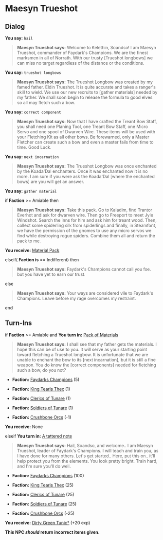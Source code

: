 # Maesyn Trueshot
## Dialog

**You say:** `hail`



>**Maesyn Trueshot says:** Welcome to Kelethin, Soandso! I am Maesyn Trueshot, commander of Faydark's Champions. We are the finest marksmen in all of Norrath. With our trusty [Trueshot longbows] we can miss no target regardless of the distance or the conditions.

**You say:** `trueshot longbows`



>**Maesyn Trueshot says:** The Trueshot Longbow was created by my famed father. Eldin Trueshot. It is quite accurate and takes a ranger's skill to wield. We use our new recruits to [gather materials] needed by my father.  We shall soon begin to release the formula to good elves so all may fletch such a bow.

**You say:** `correct component`



>**Maesyn Trueshot says:** Now that I have crafted the Treant Bow Staff, you shall need one Planing Tool, one Treant Bow Staff, one Micro Servo and one spool of Dwarven Wire. These items will be used with your Fletching Kit as all other bows. Be forewarned, only a Master Fletcher can create such a bow and even a master fails from time to time. Good Luck.

**You say:** `next incarnation`



>**Maesyn Trueshot says:** The Trueshot Longbow was once enchanted by the Koada'Dal enchanters.  Once it was enchanted now it is no more.  I am sure if you were ask the Koada'Dal [where the enchanted bows] are you will get an answer.

**You say:** `gather material`



if **Faction** >= Amiable then 



>**Maesyn Trueshot says:** Take this pack. Go to Kaladim, find Trantor Everhot and ask for dwarven wire. Then go to Freeport to meet Jyle Windshot. Search the inns for him and ask him for treant wood. Then, collect some spiderling silk from spiderlings and finally, in Steamfont, we have the permission of the gnomes to use any micro servos we find while destroying rogue spiders. Combine them all and return the pack to me.



**You receive:**  [Material Pack](/item/17951)


elseif( **Faction is** == Indifferent) then



>**Maesyn Trueshot says:** Faydark's Champions cannot call you foe. but you have yet to earn our trust.


else



>**Maesyn Trueshot says:** Your ways are considered vile to Faydark's Champions. Leave before my rage overcomes my restraint.

end

## Turn-Ins





if **Faction** >= Amiable and  **You turn in:** [Pack of Materials](/item/12112)


>**Maesyn Trueshot says:** I shall see that my father gets the materials. I hope this can be of use to you. It will serve as your starting point toward fletching a Trueshot longbow. It is unfortunate that we are unable to enchant the bow to its [next incarnation], but it is still a fine weapon. You do know the [correct components] needed for fletching such a bow, do you not?


* __Faction:__ [Faydarks Champions](/faction/246) (5)


* __Faction:__ [King Tearis Thex](/faction/279) (1)


* __Faction:__ [Clerics of Tunare](/faction/226) (1)


* __Faction:__ [Soldiers of Tunare](/faction/310) (1)


* __Faction:__ [Crushbone Orcs](/faction/234) (-1)


 **You receive:** None 

elseif **You turn in:** [A tattered note](/item/18785)


>**Maesyn Trueshot says:** Hail, Soandso, and welcome.. I am Maesyn Trueshot, leader of Faydark's Champions. I will teach and train you, as I have done for many others. Let's get started.. Here, put this on.. it'll help protect you from the elements. You look pretty bright. Train hard, and I'm sure you'll do well.


* __Faction:__ [Faydarks Champions](/faction/246) (100)


* __Faction:__ [King Tearis Thex](/faction/279) (25)


* __Faction:__ [Clerics of Tunare](/faction/226) (25)


* __Faction:__ [Soldiers of Tunare](/faction/310) (25)


* __Faction:__ [Crushbone Orcs](/faction/234) (-25)


 **You receive:**  [Dirty Green Tunic*](/item/13536) (+20 exp)

**This NPC *should* return incorrect items given.**


